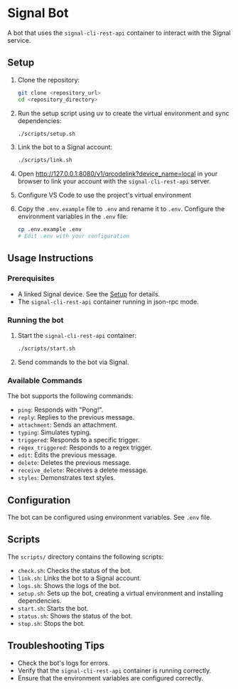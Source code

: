 # Signal Bot

A bot that uses the `signal-cli-rest-api` container to interact with the Signal service.

## Setup

1.  Clone the repository:

    ```bash
    git clone <repository_url>
    cd <repository_directory>
    ```

2.  Run the setup script using uv to create the virtual environment and sync dependencies:

    ```bash
    ./scripts/setup.sh
    ```

3.  Link the bot to a Signal account:

    ```bash
    ./scripts/link.sh
    ```

4.  Open <http://127.0.0.1:8080/v1/qrcodelink?device_name=local> in your browser to link your account with the `signal-cli-rest-api` server.

5.  Configure VS Code to use the project's virtual environment

6.  Copy the `.env.example` file to `.env` and rename it to `.env`. Configure the environment variables in the `.env` file:

    ```bash
    cp .env.example .env
    # Edit .env with your configuration
    ```

## Usage Instructions

### Prerequisites

- A linked Signal device. See the [Setup](#setup) for details.
- The `signal-cli-rest-api` container running in json-rpc mode.

### Running the bot

1.  Start the `signal-cli-rest-api` container:

    ```bash
    ./scripts/start.sh
    ```

2.  Send commands to the bot via Signal.

### Available Commands

The bot supports the following commands:

- `ping`: Responds with "Pong!".
- `reply`: Replies to the previous message.
- `attachment`: Sends an attachment.
- `typing`: Simulates typing.
- `triggered`: Responds to a specific trigger.
- `regex_triggered`: Responds to a regex trigger.
- `edit`: Edits the previous message.
- `delete`: Deletes the previous message.
- `receive_delete`: Receives a delete message.
- `styles`: Demonstrates text styles.

## Configuration

The bot can be configured using environment variables. See `.env` file.

## Scripts

The `scripts/` directory contains the following scripts:

- `check.sh`: Checks the status of the bot.
- `link.sh`: Links the bot to a Signal account.
- `logs.sh`: Shows the logs of the bot.
- `setup.sh`: Sets up the bot, creating a virtual environment and installing dependencies.
- `start.sh`: Starts the bot.
- `status.sh`: Shows the status of the bot.
- `stop.sh`: Stops the bot.

## Troubleshooting Tips

- Check the bot's logs for errors.
- Verify that the `signal-cli-rest-api` container is running correctly.
- Ensure that the environment variables are configured correctly.
